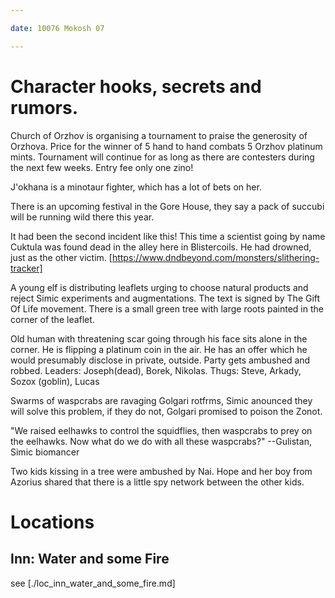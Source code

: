 ```yaml
---

date: 10076 Mokosh 07

---
```


# Character hooks, secrets and rumors.

Church of Orzhov is organising a tournament to praise the generosity of
Orzhova. Price for the winner of 5 hand to hand combats 5 Orzhov platinum
mints. Tournament will continue for as long as there are contesters during the
next few weeks. Entry fee only one zino!

J'okhana is a minotaur fighter, which has a lot of bets on her.

There is an upcoming festival in the Gore House, they say a pack of succubi
will be running wild there this year.

It had been the second incident like this! This time a scientist going by name
Cuktula was found dead in the alley here in Blistercoils. He had drowned, just
as the other victim.
[https://www.dndbeyond.com/monsters/slithering-tracker]

A young elf is distributing leaflets urging to choose natural products and
reject Simic experiments and augmentations. The text is signed by The Gift Of
Life movement. There is a small green tree with large roots painted in the
corner of the leaflet.

Old human with threatening scar going through his face sits alone in the
corner. He is flipping a platinum coin in the air. He has an offer which he
would presumably disclose in private, outside. Party gets ambushed and robbed.
  Leaders: Joseph(dead), Borek, Nikolas.
  Thugs: Steve, Arkady, Sozox (goblin), Lucas

Swarms of waspcrabs are ravaging Golgari rotfrms, Simic anounced they will
solve this problem, if they do not, Golgari promised to poison the Zonot.

"We raised eelhawks to control the squidflies, then waspcrabs to prey on the
eelhawks. Now what do we do with all these waspcrabs?" --Gulistan, Simic
biomancer

Two kids kissing in a tree were ambushed by Nai. Hope and her boy from Azorius
shared that there is a little spy network between the other kids.

# Locations
## Inn: Water and some Fire

see [./loc_inn_water_and_some_fire.md]

